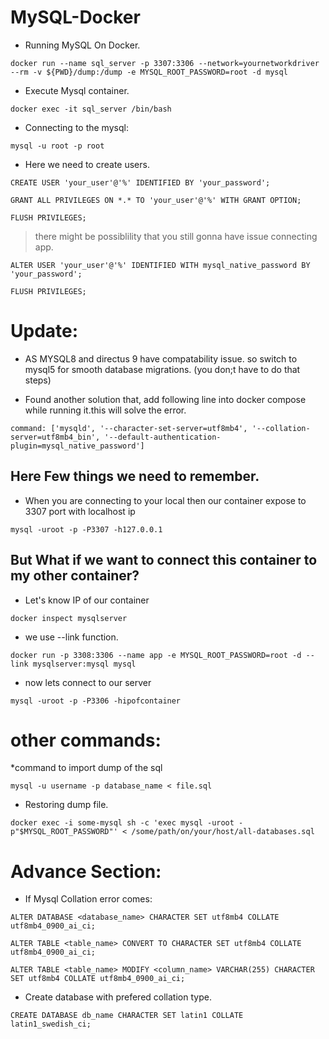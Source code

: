 # MySQL-Docker

* Running MySQL On Docker.
```
docker run --name sql_server -p 3307:3306 --network=yournetworkdriver  --rm -v ${PWD}/dump:/dump -e MYSQL_ROOT_PASSWORD=root -d mysql
```
* Execute Mysql container.
```
docker exec -it sql_server /bin/bash
```
* Connecting to the mysql:
```
mysql -u root -p root
```
* Here we need to create users.
```
CREATE USER 'your_user'@'%' IDENTIFIED BY 'your_password';
```
```
GRANT ALL PRIVILEGES ON *.* TO 'your_user'@'%' WITH GRANT OPTION;
```
```
FLUSH PRIVILEGES;
```

> there might be possiblility that you still gonna have issue connecting app.
```
ALTER USER 'your_user'@'%' IDENTIFIED WITH mysql_native_password BY 'your_password';
```
```
FLUSH PRIVILEGES;
```
# Update:
* AS MYSQL8 and directus 9 have compatability issue. so switch to mysql5 for smooth database migrations. (you don;t have to do that steps)

* Found another solution that, add following line into docker compose while running it.this will solve the error.
```
command: ['mysqld', '--character-set-server=utf8mb4', '--collation-server=utf8mb4_bin', '--default-authentication-plugin=mysql_native_password']
```

## Here Few things we need to remember.
* When you are connecting to your local then our container expose to 3307 port with localhost ip
```
mysql -uroot -p -P3307 -h127.0.0.1
```
## But What if we want to connect this container to my other container?

* Let's know IP of our container
```
docker inspect mysqlserver
```
* we use --link function.
```
docker run -p 3308:3306 --name app -e MYSQL_ROOT_PASSWORD=root -d --link mysqlserver:mysql mysql
```
* now lets connect to our server
```
mysql -uroot -p -P3306 -hipofcontainer
```


# other commands:
*command to import dump of the sql
```
mysql -u username -p database_name < file.sql
```
* Restoring dump file.
```
docker exec -i some-mysql sh -c 'exec mysql -uroot -p"$MYSQL_ROOT_PASSWORD"' < /some/path/on/your/host/all-databases.sql
```

# Advance Section:
* If Mysql Collation error comes:
```
ALTER DATABASE <database_name> CHARACTER SET utf8mb4 COLLATE utf8mb4_0900_ai_ci;
```
```
ALTER TABLE <table_name> CONVERT TO CHARACTER SET utf8mb4 COLLATE utf8mb4_0900_ai_ci;
```
```
ALTER TABLE <table_name> MODIFY <column_name> VARCHAR(255) CHARACTER SET utf8mb4 COLLATE utf8mb4_0900_ai_ci;
```
* Create database with prefered collation type.
```
CREATE DATABASE db_name CHARACTER SET latin1 COLLATE latin1_swedish_ci;
```
